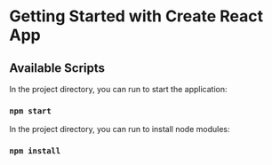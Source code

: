 # Getting Started with Create React App


## Available Scripts

In the project directory, you can run to start the application:

### `npm start`

In the project directory, you can run to install node modules:

### `npm install`
